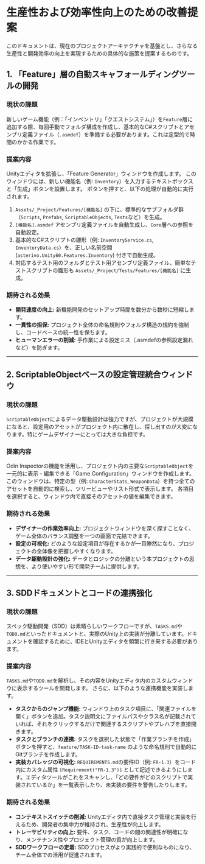 ﻿# 生産性および効率性向上のための改善提案

このドキュメントは、現在のプロジェクトアーキテクチャを基盤とし、さらなる生産性と開発効率の向上を実現するための具体的な施策を提案するものです。

## 1. 「Feature」層の自動スキャフォールディングツールの開発

### 現状の課題
新しいゲーム機能（例：「インベントリ」「クエストシステム」）を`Feature`層に追加する際、毎回手動でフォルダ構成を作成し、基本的なC#スクリプトとアセンブリ定義ファイル（`.asmdef`）を準備する必要があります。これは定型的で時間のかかる作業です。

### 提案内容
Unityエディタを拡張し、「Feature Generator」ウィンドウを作成します。
このウィンドウには、新しい機能名（例: `Inventory`）を入力するテキストボックスと「生成」ボタンを設置します。
ボタンを押すと、以下の処理が自動的に実行されます。

1.  `Assets/_Project/Features/[機能名]` の下に、標準的なサブフォルダ群（`Scripts`, `Prefabs`, `ScriptableObjects`, `Tests`など）を生成。
2.  `[機能名].asmdef` アセンブリ定義ファイルを自動生成し、`Core`層への参照を自動設定。
3.  基本的なC#スクリプトの雛形（例: `InventoryService.cs`, `InventoryData.cs`）を、正しい名前空間 (`asterivo.Unity60.Features.Inventory`) 付きで自動生成。
4.  対応するテスト用のフォルダとテスト用アセンブリ定義ファイル、簡単なテストスクリプトの雛形も `Assets/_Project/Tests/Features/[機能名]` に生成。

### 期待される効果
*   **開発速度の向上:** 新機能開発のセットアップ時間を数分から数秒に短縮します。
*   **一貫性の担保:** プロジェクト全体の命名規則やフォルダ構造の規約を強制し、コードベースの統一性を保ちます。
*   **ヒューマンエラーの削減:** 手作業による設定ミス（.asmdefの参照設定漏れなど）を防ぎます。

---

## 2. ScriptableObjectベースの設定管理統合ウィンドウ

### 現状の課題
`ScriptableObject`によるデータ駆動設計は強力ですが、プロジェクトが大規模になると、設定用のアセットがプロジェクト内に散在し、探し出すのが大変になります。特にゲームデザイナーにとっては大きな負担です。

### 提案内容
Odin Inspectorの機能を活用し、プロジェクト内の主要な`ScriptableObject`を一元的に表示・編集できる「Game Configuration」ウィンドウを作成します。
このウィンドウは、特定の型（例: `CharacterStats`, `WeaponData`）を持つ全てのアセットを自動的に検索し、ツリービューやリスト形式で表示します。
各項目を選択すると、ウィンドウ内で直接そのアセットの値を編集できます。

### 期待される効果
*   **デザイナーの作業効率向上:** プロジェクトウィンドウを深く探すことなく、ゲーム全体のバランス調整を一つの画面で完結できます。
*   **設定の可視化:** どのような設定項目が存在するかが一目瞭然になり、プロジェクトの全体像を把握しやすくなります。
*   **データ駆動設計の強化:** データとロジックの分離という本プロジェクトの思想を、より使いやすい形で開発チームに提供します。

---

## 3. SDDドキュメントとコードの連携強化

### 現状の課題
スペック駆動開発（SDD）は素晴らしいワークフローですが、`TASKS.md`や`TODO.md`といったドキュメントと、実際のUnity上の実装が分離しています。ドキュメントを確認するために、IDEとUnityエディタを頻繁に行き来する必要があります。

### 提案内容
`TASKS.md`や`TODO.md`を解析し、その内容をUnityエディタ内のカスタムウィンドウに表示するツールを開発します。
さらに、以下のような連携機能を実装します。

*   **タスクからのジャンプ機能:** ウィンドウ上のタスク項目に、「関連ファイルを開く」ボタンを追加。タスク説明文にファイルパスやクラス名が記載されていれば、それをクリックするだけで関連するスクリプトやプレハブを直接開きます。
*   **タスクとブランチの連携:** タスクを選択した状態で「作業ブランチを作成」ボタンを押すと、`feature/TASK-ID-task-name` のような命名規則で自動的にGitブランチを作成します。
*   **実装カバレッジの可視化:** `REQUIREMENTS.md`の要件ID（例: `FR-1.3`）をコード内にカスタム属性 `[Requirement("FR-1.3")]` として記述できるようにします。エディタツールがこれをスキャンし、「どの要件がどのスクリプトで実装されているか」を一覧表示したり、未実装の要件を警告したりします。

### 期待される効果
*   **コンテキストスイッチの削減:** Unityエディタ内で直接タスク管理と実装を行えるため、開発者の集中力が維持され、生産性が向上します。
*   **トレーサビリティの向上:** 要件、タスク、コードの間の関連性が明確になり、メンテナンス性やプロジェクト管理の質が向上します。
*   **SDDワークフローの定着:** SDDプロセスがより実践的で便利なものになり、チーム全体での活用が促進されます。

